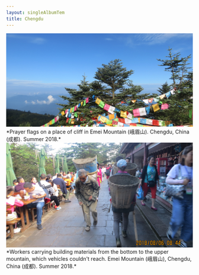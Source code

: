 ```yaml
---
layout: singleAlbumTem
title: Chengdu
---
```


<img src="/assets/photos/prayer-flags_strip.jpg" alt width="714" />
*Prayer flags on a place of cliff in Emei Mountain (峨眉山). Chengdu, China (成都). Summer 2018.*

<img src="/assets/photos/chengdu/worker.jpg" alt width="714" />
*Workers carrying building materials from the bottom to the upper mountain, which vehicles couldn't reach. Emei Mountain (峨眉山), Chengdu, China (成都). Summer 2018.*
